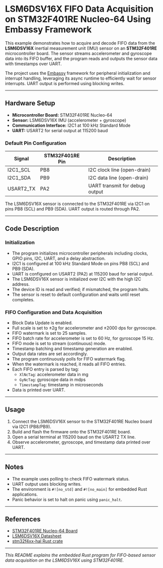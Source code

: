 # LSM6DSV16X FIFO Data Acquisition on STM32F401RE Nucleo-64 Using Embassy Framework

This example demonstrates how to acquire and decode FIFO data from the **LSM6DSV16X** inertial measurement unit (IMU) sensor on an **STM32F401RE** microcontroller board. The sensor streams accelerometer and gyroscope data into its FIFO buffer, and the program reads and outputs the sensor data with timestamps over UART.

The project uses the [Embassy](https://embassy.dev/) framework for peripheral initialization and interrupt handling, leveraging its async runtime to efficiently wait for sensor interrupts. UART output is performed using blocking writes.

---

## Hardware Setup

- **Microcontroller Board:** STM32F401RE Nucleo-64
- **Sensor:** LSM6DSV16X IMU (accelerometer + gyroscope)
- **Communication Interface:** I2C1 at 100 kHz Standard Mode
- **UART:** USART2 for serial output at 115200 baud

### Default Pin Configuration

| Signal       | STM32F401RE Pin | Description                    |
|--------------|-----------------|-------------------------------|
| I2C1_SCL     | PB8             | I2C clock line (open-drain)   |
| I2C1_SDA     | PB9             | I2C data line (open-drain)    |
| USART2_TX    | PA2             | UART transmit for debug output|

The LSM6DSV16X sensor is connected to the STM32F401RE via I2C1 on pins PB8 (SCL) and PB9 (SDA). UART output is routed through PA2.

---

## Code Description

### Initialization

- The program initializes microcontroller peripherals including clocks, GPIO pins, I2C, UART, and a delay abstraction.
- I2C1 is configured at 100 kHz Standard Mode on pins PB8 (SCL) and PB9 (SDA).
- UART is configured on USART2 (PA2) at 115200 baud for serial output.
- The LSM6DSV16X sensor is initialized over I2C with the high I2C address.
- The device ID is read and verified; if mismatched, the program halts.
- The sensor is reset to default configuration and waits until reset completes.

### FIFO Configuration and Data Acquisition

- Block Data Update is enabled.
- Full scale is set to ±2g for accelerometer and ±2000 dps for gyroscope.
- FIFO watermark is set to 25 samples.
- FIFO batch rate for accelerometer is set to 60 Hz, for gyroscope 15 Hz.
- FIFO mode is set to stream (continuous) mode.
- Timestamp batching and timestamp generation are enabled.
- Output data rates are set accordingly.
- The program continuously polls for FIFO watermark flag.
- When the watermark is reached, it reads all FIFO entries.
- Each FIFO entry is parsed by tag:
  - `XlNcTag`: accelerometer data in mg
  - `GyNcTag`: gyroscope data in mdps
  - `TimestampTag`: timestamp in microseconds
- Data is printed over UART.

---

## Usage

1. Connect the LSM6DSV16X sensor to the STM32F401RE Nucleo board via I2C1 (PB8/PB9).
2. Build and flash the firmware onto the STM32F401RE board.
3. Open a serial terminal at 115200 baud on the USART2 TX line.
4. Observe accelerometer, gyroscope, and timestamp data printed over UART.

---

## Notes

- The example uses polling to check FIFO watermark status.
- UART output uses blocking writes.
- The environment is `#![no_std]` and `#![no_main]` for embedded Rust applications.
- Panic behavior is set to halt on panic using `panic_halt`.

---

## References

- [STM32F401RE Nucleo-64 Board](https://www.st.com/en/evaluation-tools/nucleo-f401re.html)
- [LSM6DSV16X Datasheet](https://www.st.com/resource/en/datasheet/lsm6dsv16x.pdf)
- [stm32f4xx-hal Rust crate](https://docs.rs/stm32f4xx-hal)

---

*This README explains the embedded Rust program for FIFO-based sensor data acquisition on the LSM6DSV16X using STM32F401RE.*
